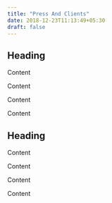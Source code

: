 ```yaml
---
title: "Press And Clients"
date: 2018-12-23T11:13:49+05:30
draft: false
---
```


<div class="as-row space-between">
    <div>
        <h2>Heading</h2>
        <p>Content</p>
        <p>Content</p>
        <p>Content</p>
        <p>Content</p>
    </div>
    <div>
        <h2>Heading</h2>
        <p>Content</p>
        <p>Content</p>
        <p>Content</p>
        <p>Content</p>
    </div>
</div>
